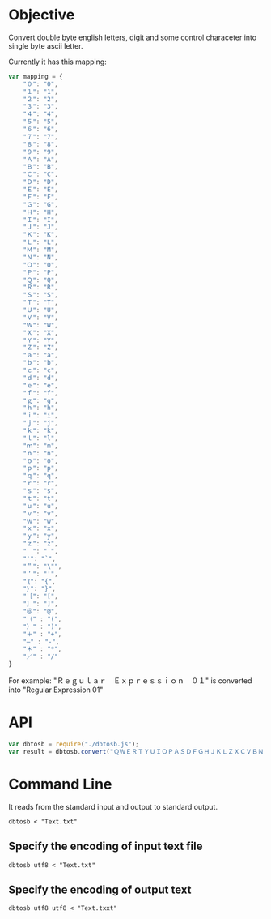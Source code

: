 # Objective
Convert double byte english letters, digit and some control characeter into single byte ascii letter.

Currently it has this mapping:
```js
var mapping = {
    "０": "0",
    "１": "1",
    "２": "2",
    "３": "3",
    "４": "4",
    "５": "5",
    "６": "6",
    "７": "7",
    "８": "8",
    "９": "9",
    "Ａ": "A",
    "Ｂ": "B",
    "Ｃ": "C",
    "Ｄ": "D",
    "Ｅ": "E",
    "Ｆ": "F",
    "Ｇ": "G",
    "Ｈ": "H",
    "Ｉ": "I",
    "Ｊ": "J",
    "Ｋ": "K",
    "Ｌ": "L",
    "Ｍ": "M",
    "Ｎ": "N",
    "Ｏ": "O",
    "Ｐ": "P",
    "Ｑ": "Q",
    "Ｒ": "R",
    "Ｓ": "S",
    "Ｔ": "T",
    "Ｕ": "U",
    "Ｖ": "V",
    "Ｗ": "W",
    "Ｘ": "X",
    "Ｙ": "Y",
    "Ｚ": "Z",
    "ａ": "a",
    "ｂ": "b",
    "ｃ": "c",
    "ｄ": "d",
    "ｅ": "e",
    "ｆ": "f",
    "ｇ": "g",
    "ｈ": "h",
    "ｉ": "i",
    "ｊ": "j",
    "ｋ": "k",
    "ｌ": "l",
    "ｍ": "m",
    "ｎ": "n",
    "ｏ": "o",
    "ｐ": "p",
    "ｑ": "q",
    "ｒ": "r",
    "ｓ": "s",
    "ｔ": "t",
    "ｕ": "u",
    "ｖ": "v",
    "ｗ": "w",
    "ｘ": "x",
    "ｙ": "y",
    "ｚ": "z",
    "　": " ",
    "‵": "`",
    "＂": "\"",
    "＇": "'",
    "｛": "{",
    "｝": "}",
    "［": "[",
    "］": "]",
    "＠": "@",
    "（" : "(",
    "）" : ")",
    "＋" : "+",
    "—" : "-",
    "＊" : "*",
    "／" : "/"
}
```

For example:
"Ｒｅｇｕｌａｒ　Ｅｘｐｒｅｓｓｉｏｎ　０１" is converted into
"Regular Expression 01"

# API

```js
var dbtosb = require("./dbtosb.js");
var result = dbtosb.convert("ＱＷＥＲＴＹＵＩＯＰＡＳＤＦＧＨＪＫＬＺＸＣＶＢＮＭ");
```

# Command Line
It reads from the standard input and output to standard output.

`dbtosb < "Text.txt"`

## Specify the encoding of input text file
`dbtosb utf8 < "Text.txt"`

## Specify the encoding of output text
`dbtosb utf8 utf8 < "Text.txxt"`